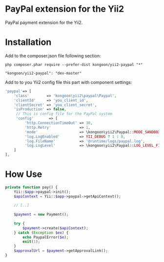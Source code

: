 PayPal extension for the Yii2
===========

PayPal payment extension for the Yii2.

Installation
====

Add to the composer.json file following section:

```
php composer.phar require --prefer-dist kongoon/yii2-paypal "*"
```

```
"kongoon/yii2-paypal": "dev-master"
```

Add to to you Yii2 config file this part with component settings:

```php
'paypal'=> [
    'class'        => 'kongoon\yii2\paypal\Paypal',
    'clientId'     => 'you_client_id',
    'clientSecret' => 'you_client_secret',
    'isProduction' => false,
     // This is config file for the PayPal system
     'config'       => [
         'http.ConnectionTimeOut' => 30,
         'http.Retry'             => 1,
         'mode'                   => \kongoon\yii2\Paypal::MODE_SANDBOX, 	// sandbox | live 
         'log.LogEnabled'         => YII_DEBUG ? 1 : 0,
         'log.FileName'           => '@runtime/logs/paypal.log',
         'log.LogLevel'           => \kongoon\yii2\Paypal::LOG_LEVEL_FINE,	// FINE | INFO | WARN | ERROR
    ]
],
```

How Use
====

```php
private function pay() {
    Yii::$app->paypal->init();
    $apiContext = Yii::$app->paypal->getApiContext();
    
    // [..]
    
    $payment = new Payment();
    
    try {
        $payment->create($apiContext);
    } catch (Exception $ex) {
        echo PaypalError($e);
        exit(1);
    }
    $approvalUrl = $payment->getApprovalLink();
}
```